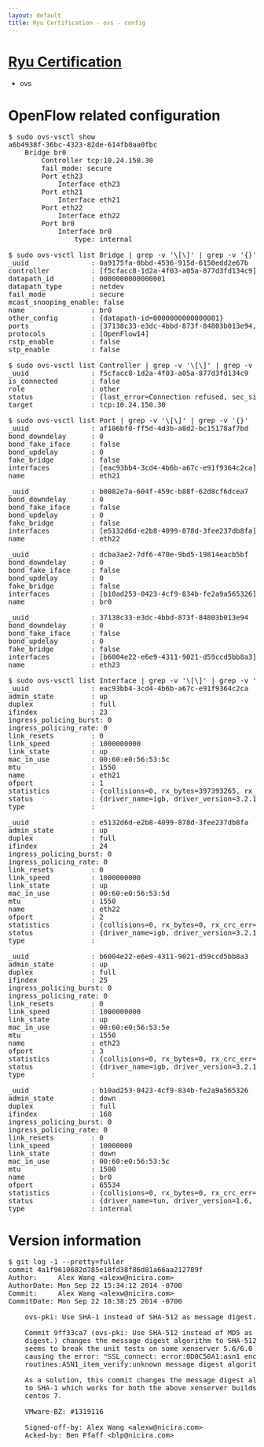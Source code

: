 ```yaml
---
layout: default
title: Ryu Certification - ovs - config
---
```

# [Ryu Certification](http://osrg.github.io/ryu/certification.html)
* ovs 

# OpenFlow related configuration
<pre>
$ sudo ovs-vsctl show
a6b4938f-36bc-4323-82de-614fb0aa0fbc
    Bridge br0
        Controller tcp:10.24.150.30
        fail_mode: secure
        Port eth23
            Interface eth23
        Port eth21
            Interface eth21
        Port eth22
            Interface eth22
        Port br0
            Interface br0
                type: internal

$ sudo ovs-vsctl list Bridge | grep -v '\[\]' | grep -v '{}'
_uuid               : 0a9175fa-0bbd-4536-915d-6150edd2e67b
controller          : [f5cfacc8-1d2a-4f03-a05a-877d3fd134c9]
datapath_id         : 0000000000000001
datapath_type       : netdev
fail_mode           : secure
mcast_snooping_enable: false
name                : br0
other_config        : {datapath-id=0000000000000001}
ports               : [37138c33-e3dc-4bbd-873f-84803b013e94, af106bf0-ff5d-4d3b-a8d2-bc15178af7bd, b0082e7a-604f-459c-b88f-62d8cf6dcea7, dcba3ae2-7df6-470e-9bd5-19814eacb5bf]
protocols           : [OpenFlow14]
rstp_enable         : false
stp_enable          : false

$ sudo ovs-vsctl list Controller | grep -v '\[\]' | grep -v '{}'
_uuid               : f5cfacc8-1d2a-4f03-a05a-877d3fd134c9
is_connected        : false
role                : other
status              : {last_error=Connection refused, sec_since_connect=666, sec_since_disconnect=4, state=BACKOFF}
target              : tcp:10.24.150.30

$ sudo ovs-vsctl list Port | grep -v '\[\]' | grep -v '{}'
_uuid               : af106bf0-ff5d-4d3b-a8d2-bc15178af7bd
bond_downdelay      : 0
bond_fake_iface     : false
bond_updelay        : 0
fake_bridge         : false
interfaces          : [eac93bb4-3cd4-4b6b-a67c-e91f9364c2ca]
name                : eth21

_uuid               : b0082e7a-604f-459c-b88f-62d8cf6dcea7
bond_downdelay      : 0
bond_fake_iface     : false
bond_updelay        : 0
fake_bridge         : false
interfaces          : [e5132d6d-e2b8-4099-878d-3fee237db8fa]
name                : eth22

_uuid               : dcba3ae2-7df6-470e-9bd5-19814eacb5bf
bond_downdelay      : 0
bond_fake_iface     : false
bond_updelay        : 0
fake_bridge         : false
interfaces          : [b10ad253-0423-4cf9-834b-fe2a9a565326]
name                : br0

_uuid               : 37138c33-e3dc-4bbd-873f-84803b013e94
bond_downdelay      : 0
bond_fake_iface     : false
bond_updelay        : 0
fake_bridge         : false
interfaces          : [b6004e22-e6e9-4311-9021-d59ccd5bb8a3]
name                : eth23

$ sudo ovs-vsctl list Interface | grep -v '\[\]' | grep -v '{}'
_uuid               : eac93bb4-3cd4-4b6b-a67c-e91f9364c2ca
admin_state         : up
duplex              : full
ifindex             : 23
ingress_policing_burst: 0
ingress_policing_rate: 0
link_resets         : 0
link_speed          : 1000000000
link_state          : up
mac_in_use          : 00:60:e0:56:53:5c
mtu                 : 1550
name                : eth21
ofport              : 1
statistics          : {collisions=0, rx_bytes=397393265, rx_crc_err=0, rx_dropped=0, rx_errors=0, rx_frame_err=0, rx_over_err=0, rx_packets=74762852, tx_bytes=0, tx_dropped=0, tx_errors=0, tx_packets=0}
status              : {driver_name=igb, driver_version=3.2.10-k, firmware_version=2.10-9}
type                : 

_uuid               : e5132d6d-e2b8-4099-878d-3fee237db8fa
admin_state         : up
duplex              : full
ifindex             : 24
ingress_policing_burst: 0
ingress_policing_rate: 0
link_resets         : 0
link_speed          : 1000000000
link_state          : up
mac_in_use          : 00:60:e0:56:53:5d
mtu                 : 1550
name                : eth22
ofport              : 2
statistics          : {collisions=0, rx_bytes=0, rx_crc_err=0, rx_dropped=0, rx_errors=0, rx_frame_err=0, rx_over_err=0, rx_packets=0, tx_bytes=2339485610, tx_dropped=0, tx_errors=0, tx_packets=47396053}
status              : {driver_name=igb, driver_version=3.2.10-k, firmware_version=2.10-9}
type                : 

_uuid               : b6004e22-e6e9-4311-9021-d59ccd5bb8a3
admin_state         : up
duplex              : full
ifindex             : 25
ingress_policing_burst: 0
ingress_policing_rate: 0
link_resets         : 0
link_speed          : 1000000000
link_state          : up
mac_in_use          : 00:60:e0:56:53:5e
mtu                 : 1550
name                : eth23
ofport              : 3
statistics          : {collisions=0, rx_bytes=0, rx_crc_err=0, rx_dropped=0, rx_errors=0, rx_frame_err=0, rx_over_err=0, rx_packets=0, tx_bytes=2638871204, tx_dropped=0, tx_errors=0, tx_packets=4622559}
status              : {driver_name=igb, driver_version=3.2.10-k, firmware_version=2.10-9}
type                : 

_uuid               : b10ad253-0423-4cf9-834b-fe2a9a565326
admin_state         : down
duplex              : full
ifindex             : 168
ingress_policing_burst: 0
ingress_policing_rate: 0
link_resets         : 0
link_speed          : 10000000
link_state          : down
mac_in_use          : 00:60:e0:56:53:5c
mtu                 : 1500
name                : br0
ofport              : 65534
statistics          : {collisions=0, rx_bytes=0, rx_crc_err=0, rx_dropped=0, rx_errors=0, rx_frame_err=0, rx_over_err=0, rx_packets=0, tx_bytes=0, tx_dropped=0, tx_errors=0, tx_packets=0}
status              : {driver_name=tun, driver_version=1.6, firmware_version=N/A}
type                : internal
</pre>

# Version information
<pre>
$ git log -1 --pretty=fuller
commit 4a1f9610682d785e18fd38f86d81a66aa212789f
Author:     Alex Wang &lt;alexw@nicira.com&gt;
AuthorDate: Mon Sep 22 15:34:12 2014 -0700
Commit:     Alex Wang &lt;alexw@nicira.com&gt;
CommitDate: Mon Sep 22 18:38:25 2014 -0700

    ovs-pki: Use SHA-1 instead of SHA-512 as message digest.
    
    Commit 9ff33ca7 &#40;ovs-pki: Use SHA-512 instead of MD5 as message
    digest.&#41; changes the message digest algorithm to SHA-512.  This
    seems to break the unit tests on some xenserver 5.6/6.0 builds
    causing the error: &quot;SSL_connect: error:0D0C50A1:asn1 encoding
    routines:ASN1_item_verify:unknown message digest algorithm&quot;.
    
    As a solution, this commit changes the message digest algorithm
    to SHA-1 which works for both the above xenserver builds and
    centos 7.
    
    VMware-BZ: #1319116
    
    Signed-off-by: Alex Wang &lt;alexw@nicira.com&gt;
    Acked-by: Ben Pfaff &lt;blp@nicira.com&gt;
</pre>
